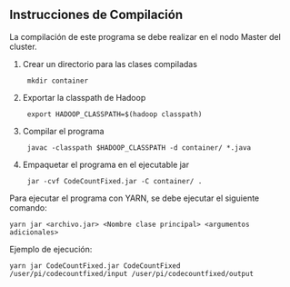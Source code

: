 ## Instrucciones de Compilación

La compilación de este programa se debe realizar en el nodo Master del cluster.

1. Crear un directorio para las clases compiladas

        mkdir container

2. Exportar la classpath de Hadoop

        export HADOOP_CLASSPATH=$(hadoop classpath)

3. Compilar el programa

        javac -classpath $HADOOP_CLASSPATH -d container/ *.java

4. Empaquetar el programa en el ejecutable jar

        jar -cvf CodeCountFixed.jar -C container/ .

Para ejecutar el programa con YARN, se debe ejecutar el siguiente comando:

    yarn jar <archivo.jar> <Nombre clase principal> <argumentos adicionales>

Ejemplo de ejecución:

    yarn jar CodeCountFixed.jar CodeCountFixed /user/pi/codecountfixed/input /user/pi/codecountfixed/output


